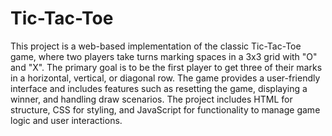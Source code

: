 # Tic-Tac-Toe

This project is a web-based implementation of the classic Tic-Tac-Toe game, where two players take turns marking spaces in a 3x3 grid with "O" and "X". The primary goal is to be the first player to get three of their marks in a horizontal, vertical, or diagonal row.
The game provides a user-friendly interface and includes features such as resetting the game, displaying a winner, and handling draw scenarios. The project includes HTML for structure, CSS for styling, and JavaScript for functionality to manage game logic and user interactions.
